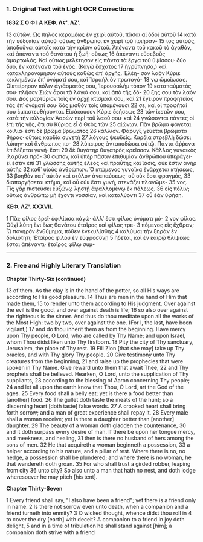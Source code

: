 ### 1. Original Text with Light OCR Corrections

**1832 Σ Ο Φ Ι Α ΚΕΦ. ΛϚ'. ΛΖ'.**

13 αὐτῶν. Ὡς πηλὸς κεραμέως ἐν χειρὶ αὐτοῦ, πᾶσαι αἱ ὁδοὶ αὐτοῦ
14 κατὰ τὴν εὐδοκίαν αὐτοῦ· οὕτως ἄνθρωποι ἐν χειρὶ τοῦ ποιήσαν-
15 τος αὐτούς, ἀποδοῦναι αὐτοῖς κατὰ τὴν κρίσιν αὐτοῦ. Ἀπέναντι
    τοῦ κακοῦ τὸ ἀγαθόν, καὶ ἀπέναντι τοῦ θανάτου ἡ ζωή· οὕτως
16 ἀπέναντι εὐσεβοῦς ἁμαρτωλός. Καὶ οὕτως μελέτησον εἰς πάντα τὰ
    ἔργα τοῦ ὑψίσσου· δύο δύο, ἐν κατέναντι τοῦ ἑνός. (Κἀγὼ ἔσχατος
17 ἠγρύπνησα,) καὶ κατακληρονομήσον αὐτοὺς καθὼς ἀπ᾿ ἀρχῆς. Ἐλέη-
    σον λαὸν Κύριε κεκλημένον ἐπ᾿ ὀνόματί σου, καὶ Ἰσραὴλ ὃν πρωτογό-
18 νῳ ὡμοίωσας. Οἰκτείρησον πόλιν ἁγιάσματός σου, Ἱερουσαλὴμ τόπον
19 καταπαύματός σου· πλῆσον Σιὼν ἆραι τὰ λόγιά σου, καὶ ἀπὸ τῆς δό-
20 ξης σου τὸν λαόν σου. Δὸς μαρτύριον τοῖς ἐν ἀρχῇ κτίσμασί σου, καὶ
21 ἔγειρον προφητείας τὰς ἐπ᾿ ὀνόματί σου· δὸς μισθὸν τοῖς ὑπομένουσι
22 σε, καὶ οἱ προφῆταί σου ἐμπιστευθήσονται. Εἰσάκουσον Κύριε δεήσεως
23 τῶν ἱκετῶν σου, κατὰ τὴν εὐλογίαν Ἀαρὼν περὶ τοῦ λαοῦ σου· καὶ
24 γνώσονται πάντες οἱ ἐπὶ τῆς γῆς, ὅτι σὺ Κύριος εἶ ὁ Θεὸς τῶν
25 αἰώνων. Πᾶν βρῶμα φάγεται κοιλία· ἔστι δὲ βρῶμα βρώματος
26 κάλλιον. Φάρυγξ γεύεται βρώματα θήρας· οὕτως καρδία συνετὴ
27 λόγους ψευδεῖς. Καρδία στρεβλὴ δώσει λύπην· καὶ ἄνθρωπος πο-
28 λύπειρος ἀνταποδώσει αὐτῷ. Πάντα ἄῤῥενα ἐπιδέξεται γυνή· ἔστι
29 δὲ θυγάτηρ θυγατρὸς κρεῖσσον. Κάλλος γυναικὸς ἱλαρύνει πρό-
30 σωπον, καὶ ὑπὲρ πᾶσαν ἐπιθυμίαν ἀνθρώπου ὑπεράγει· εἰ ἔστιν ἐπὶ
31 γλώσσης αὐτῆς ἔλεος καὶ πραΰτης καὶ ἴασις, οὐκ ἔστιν ἀνὴρ αὐτῆς
32 καθ᾿ υἱοὺς ἀνθρώπων. Ὁ κτώμενος γυναῖκα ἐνάρχεται κτήσεως,
33 βοηθὸν κατ᾿ αὐτὸν καὶ στύλον ἀναπαύσεως· οὐ οὐκ ἔστι φραγμός,
33 διαπαργήσεται κτῆμα, καὶ οὗ οὐκ ἔστι γυνή, στενάζει πλανώμε-
35 νος. Τίς γὰρ πιστεύσει εὐζώνῳ λῃστῇ ἀφαλλομένῳ ἐκ πόλεως.
36 εἰς πόλιν; οὕτως ἀνθρώπῳ μὴ ἔχοντι νοσσίαν, καὶ καταλύοντι
37 οὗ ἐὰν ὑφήσῃ.

**ΚΕΦ. ΛΖ'. XXXVII.**

1 Πᾶς φίλος ἐρεῖ· ἐφιλίασα κἀγώ· ἀλλ᾿ ἔστι φίλος ὀνόματι μό-
2 νον φίλος. Οὐχὶ λύπη ἔνι ἕως θανάτου ἑταῖρος καὶ φίλος τρε-
3 πόμενος εἰς ἔχθραν; Ὦ πονηρὸν ἐνθύμημα, πόθεν ἐνεκυλίσθης
4 καλύψαι τὴν ξηρὰν ἐν δολιότητι; Ἑταῖρος φίλου ἐν εὐφροσύνῃ
5 ἥδεται, καὶ ἐν καιρῷ θλίψεως ἔσται ἀπέναντι· ἑταῖρος φίλῳ συμ-

---

### 2. Free and Highly Literary Translation

**Chapter Thirty-Six (continued)**

13 of them. As the clay is in the hand of the potter,
    so all His ways are according to His good pleasure.
14 Thus are men in the hand of Him that made them,
15 to render unto them according to His judgment.
    Over against the evil is the good,
    and over against death is life;
16 so also over against the righteous is the sinner.
    And thus do thou meditate upon all the works of the Most High:
    two by two, over against the one.
    (For I, the last, have been vigilant,)
17 and do thou inherit them as from the beginning.
    Have mercy upon Thy people, O Lord,
    who are called by Thy Name;
    and upon Israel, whom Thou didst liken unto Thy firstborn.
18 Pity the city of Thy sanctuary,
    Jerusalem, the place of Thy rest.
19 Fill Zion [that she may] take up Thy oracles,
    and with Thy glory Thy people.
20 Give testimony unto Thy creatures from the beginning,
21 and raise up the prophecies that were spoken in Thy Name.
    Give reward unto them that await Thee,
22 and Thy prophets shall be believed.
    Hearken, O Lord, unto the supplication of Thy suppliants,
23 according to the blessing of Aaron concerning Thy people;
24 and let all upon the earth know
    that Thou, O Lord, art the God of the ages.
25 Every food shall a belly eat;
    yet is there a food better than [another] food.
26 The gullet doth taste the meats of the hunt;
    so a discerning heart [doth taste] false words.
27 A crooked heart shall bring forth sorrow;
    and a man of great experience shall repay it.
28 Every male shall a woman receive;
    yet is there a daughter better than [another] daughter.
29 The beauty of a woman doth gladden the countenance,
30 and it doth surpass every desire of man.
    If there be upon her tongue mercy, and meekness, and healing,
31 then is there no husband of hers among the sons of men.
32 He that acquireth a woman beginneth a possession,
33 a helper according to his nature, and a pillar of rest.
    Where there is no, no hedge, a possession shall be plundered;
    and where there is no woman, he that wandereth doth groan.
35 For who shall trust a girded robber, leaping from city
36 unto city? So also unto a man that hath no nest,
    and doth lodge wheresoever he may pitch [his tent].

**Chapter Thirty-Seven**

1 Every friend shall say, "I also have been a friend";
    yet there is a friend only in name.
2 Is there not sorrow even unto death,
    when a companion and a friend turneth into enmity?
3 O wicked thought, whence didst thou roll in
4 to cover the dry [earth] with deceit?
    A companion to a friend in joy doth delight,
5 and in a time of tribulation he shall stand against [him];
    a companion doth strive with a friend